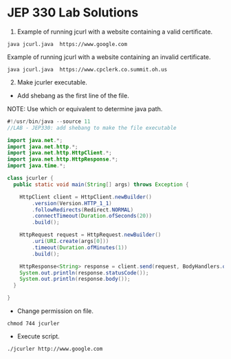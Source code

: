 # JEP 330 Lab Solutions


1. Example of running jcurl with a website containing a valid certificate. 
```
java jcurl.java  https://www.google.com
```

Example of running jcurl with a website containing an invalid certificate.

```
java jcurl.java  https://www.cpclerk.co.summit.oh.us
```

2. Make jcurler executable.

- Add shebang as the first line of the file.

NOTE: Use which or equivalent to determine java path.

```java
#!/usr/bin/java --source 11 
//LAB - JEP330: add shebang to make the file executable

import java.net.*;
import java.net.http.*;
import java.net.http.HttpClient.*;
import java.net.http.HttpResponse.*;
import java.time.*;

class jcurler {
  public static void main(String[] args) throws Exception {

    HttpClient client = HttpClient.newBuilder()
        .version(Version.HTTP_1_1)
        .followRedirects(Redirect.NORMAL)
        .connectTimeout(Duration.ofSeconds(20))
        .build();

    HttpRequest request = HttpRequest.newBuilder()
        .uri(URI.create(args[0]))
        .timeout(Duration.ofMinutes(1))
        .build();

    HttpResponse<String> response = client.send(request, BodyHandlers.ofString());
    System.out.println(response.statusCode());
    System.out.println(response.body());
  }

}
```

- Change permission on file.

```
chmod 744 jcurler
```

- Execute script.
```
./jcurler http://www.google.com
```
